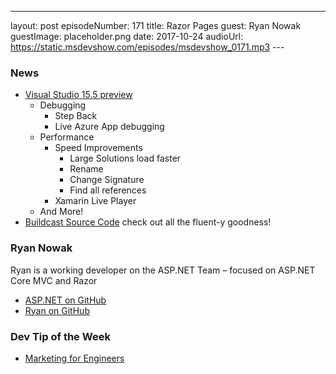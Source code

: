 ---
layout: post
episodeNumber: 171
title: Razor Pages
guest:  Ryan Nowak
guestImage: placeholder.png
date: 2017-10-24
audioUrl: https://static.msdevshow.com/episodes/msdevshow_0171.mp3
--- 

### News

 - [Visual Studio 15.5 preview](https://blogs.msdn.microsoft.com/visualstudio/2017/10/11/visual-studio-2017-version-15-5-preview/)
   -   Debugging
       -   Step Back
       -   Live Azure App debugging
   -   Performance
       -   Speed Improvements
           -   Large Solutions load faster
           -   Rename
           -   Change Signature
           -   Find all references
       -   Xamarin Live Player
   -   And More!
 - [Buildcast Source Code](https://github.com/Microsoft/BuildCast) check out all the fluent-y goodness!

### Ryan Nowak

Ryan is a working developer on the ASP.NET Team – focused on ASP.NET Core MVC and Razor

 - [ASP.NET on GitHub](http://Github.com/asp.mvc)
 - [Ryan on GitHub](https://github.com/rynowak)

### Dev Tip of the Week

 - [Marketing for Engineers](https://github.com/LisaDziuba/Marketing-for-Engineers)